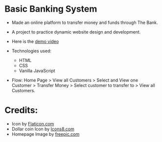 # Basic Banking System
* Made an online platform to transfer money and funds through The Bank.
* A project to practice dynamic website design and development.
* Here is the [demo video](https://www.linkedin.com/posts/rahul-panchal-05610824a_gripjune23-thesparksfoundation-activity-7077099954787205120-UBr0?utm_source=share&utm_medium=member_android)

* Technologies used:
    * HTML
    * CSS
    * Vanilla JavaScript
   
* Flow: Home Page > View all Customers > Select and View one Customer > Transfer Money > Select customer to transfer to > View all Customers.

# Credits:

* Icon by [Flaticon.com](https://www.flaticon.com/free-icons/bank)
* Dollar coin Icon by [Icons8.com](https://icons8.com/icon/81068/dollar-coin)
* Homepage Image by [freepic.com](https://www.freepik.com/free-vector/people-using-mobile-bank-remittance-money_9176210.htm#query=online%20banking&position=7&from_view=keyword&track=ais)